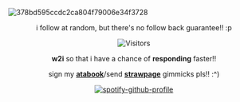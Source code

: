 ![378bd595ccdc2ca804f79006e34f3728](https://files.catbox.moe/9wasrf.webp)

<div align="center">
i follow at random, but there's no follow back guarantee!! :p 

![Visitors](https://api.visitorbadge.io/api/visitors?path=LORDOFSCREENS&label=%E2%98%86&labelColor=%23d52a7c&countColor=%23d76b72&style=plastic&labelStyle=none)

**w2i** so that i have a chance of **responding** faster!!

sign my **[atabook](https://coruscants.atabook.org/)**/send **[strawpage](https://zrankroom.straw.page/)** gimmicks pls!! :^)

[![spotify-github-profile](https://spotify-github-profile.kittinanx.com/api/view?uid=j4je4orn69ob4m7lsnjly67zb&cover_image=true&theme=novatorem&show_offline=true&background_color=121212&interchange=false&bar_color=b3a6e2&bar_color_cover=false)](https://github.com/kittinan/spotify-github-profile)
